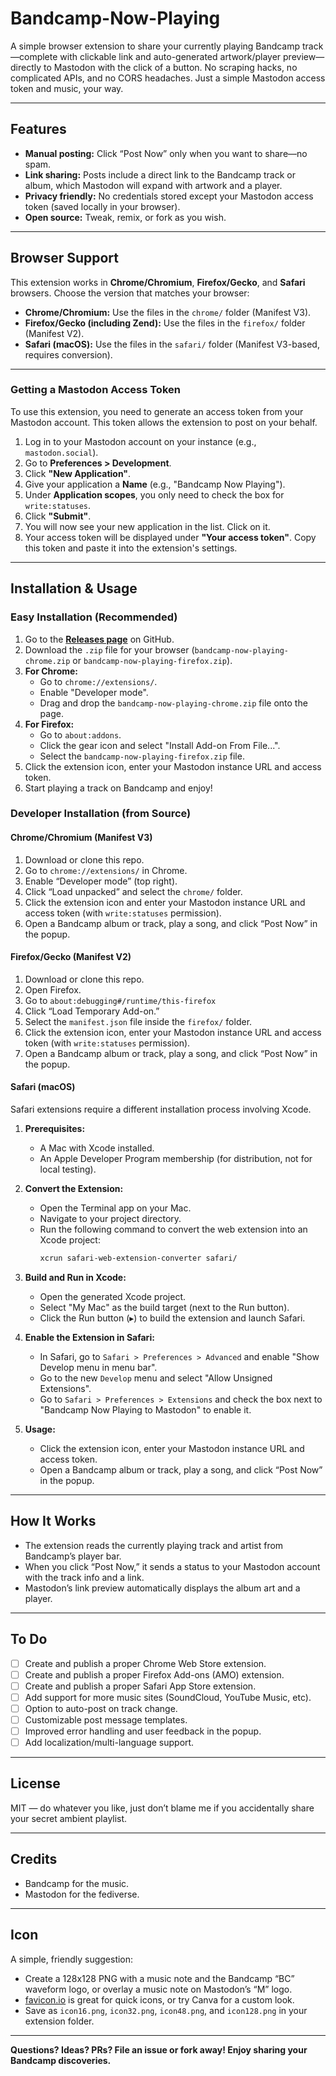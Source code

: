 # Bandcamp-Now-Playing

A simple browser extension to share your currently playing Bandcamp track—complete with clickable link and auto-generated artwork/player preview—directly to Mastodon with the click of a button. No scraping hacks, no complicated APIs, and no CORS headaches. Just a simple Mastodon access token and music, your way.

---

## Features

- **Manual posting:** Click “Post Now” only when you want to share—no spam.
- **Link sharing:** Posts include a direct link to the Bandcamp track or album, which Mastodon will expand with artwork and a player.
- **Privacy friendly:** No credentials stored except your Mastodon access token (saved locally in your browser).
- **Open source:** Tweak, remix, or fork as you wish.

---

## Browser Support

This extension works in **Chrome/Chromium**, **Firefox/Gecko**, and **Safari** browsers.
Choose the version that matches your browser:

- **Chrome/Chromium:** Use the files in the `chrome/` folder (Manifest V3).
- **Firefox/Gecko (including Zend):** Use the files in the `firefox/` folder (Manifest V2).
- **Safari (macOS):** Use the files in the `safari/` folder (Manifest V3-based, requires conversion).

---

### Getting a Mastodon Access Token

To use this extension, you need to generate an access token from your Mastodon account. This token allows the extension to post on your behalf.

1.  Log in to your Mastodon account on your instance (e.g., `mastodon.social`).
2.  Go to **Preferences > Development**.
3.  Click **"New Application"**.
4.  Give your application a **Name** (e.g., "Bandcamp Now Playing").
5.  Under **Application scopes**, you only need to check the box for `write:statuses`.
6.  Click **"Submit"**.
7.  You will now see your new application in the list. Click on it.
8.  Your access token will be displayed under **"Your access token"**. Copy this token and paste it into the extension's settings.

---

## Installation & Usage

### Easy Installation (Recommended)

1.  Go to the [**Releases page**](https://github.com/YOUR_USERNAME/YOUR_REPONAME/releases) on GitHub.
2.  Download the `.zip` file for your browser (`bandcamp-now-playing-chrome.zip` or `bandcamp-now-playing-firefox.zip`).
3.  **For Chrome:**
    *   Go to `chrome://extensions/`.
    *   Enable "Developer mode".
    *   Drag and drop the `bandcamp-now-playing-chrome.zip` file onto the page.
4.  **For Firefox:**
    *   Go to `about:addons`.
    *   Click the gear icon and select "Install Add-on From File...".
    *   Select the `bandcamp-now-playing-firefox.zip` file.
5.  Click the extension icon, enter your Mastodon instance URL and access token.
6.  Start playing a track on Bandcamp and enjoy!


### Developer Installation (from Source)

#### Chrome/Chromium (Manifest V3)

1. Download or clone this repo.
2. Go to `chrome://extensions/` in Chrome.
3. Enable “Developer mode” (top right).
4. Click “Load unpacked” and select the `chrome/` folder.
5. Click the extension icon and enter your Mastodon instance URL and access token (with `write:statuses` permission).
6. Open a Bandcamp album or track, play a song, and click “Post Now” in the popup.

#### Firefox/Gecko (Manifest V2)

1. Download or clone this repo.
2. Open Firefox.
3. Go to `about:debugging#/runtime/this-firefox`
4. Click “Load Temporary Add-on.”
5. Select the `manifest.json` file inside the `firefox/` folder.
6. Click the extension icon, enter your Mastodon instance URL and access token (with `write:statuses` permission).
7. Open a Bandcamp album or track, play a song, and click “Post Now” in the popup.

#### Safari (macOS)

Safari extensions require a different installation process involving Xcode.

1.  **Prerequisites:**
    *   A Mac with Xcode installed.
    *   An Apple Developer Program membership (for distribution, not for local testing).

2.  **Convert the Extension:**
    *   Open the Terminal app on your Mac.
    *   Navigate to your project directory.
    *   Run the following command to convert the web extension into an Xcode project:
        ```bash
        xcrun safari-web-extension-converter safari/
        ```

3.  **Build and Run in Xcode:**
    *   Open the generated Xcode project.
    *   Select "My Mac" as the build target (next to the Run button).
    *   Click the Run button (▸) to build the extension and launch Safari.

4.  **Enable the Extension in Safari:**
    *   In Safari, go to `Safari > Preferences > Advanced` and enable "Show Develop menu in menu bar".
    *   Go to the new `Develop` menu and select "Allow Unsigned Extensions".
    *   Go to `Safari > Preferences > Extensions` and check the box next to "Bandcamp Now Playing to Mastodon" to enable it.

5.  **Usage:**
    *   Click the extension icon, enter your Mastodon instance URL and access token.
    *   Open a Bandcamp album or track, play a song, and click “Post Now” in the popup.

---

## How It Works

- The extension reads the currently playing track and artist from Bandcamp’s player bar.
- When you click “Post Now,” it sends a status to your Mastodon account with the track info and a link.
- Mastodon’s link preview automatically displays the album art and a player.

---

## To Do

- [ ] Create and publish a proper Chrome Web Store extension.
- [ ] Create and publish a proper Firefox Add-ons (AMO) extension.
- [ ] Create and publish a proper Safari App Store extension.
- [ ] Add support for more music sites (SoundCloud, YouTube Music, etc).
- [ ] Option to auto-post on track change.
- [ ] Customizable post message templates.
- [ ] Improved error handling and user feedback in the popup.
- [ ] Add localization/multi-language support.

---

## License

MIT — do whatever you like, just don’t blame me if you accidentally share your secret ambient playlist.

---

## Credits

- Bandcamp for the music.
- Mastodon for the fediverse.

---

## Icon

A simple, friendly suggestion:
- Create a 128x128 PNG with a music note and the Bandcamp “BC” waveform logo, or overlay a music note on Mastodon’s “M” logo.
- [favicon.io](https://favicon.io/) is great for quick icons, or try Canva for a custom look.
- Save as `icon16.png`, `icon32.png`, `icon48.png`, and `icon128.png` in your extension folder.

---

**Questions? Ideas? PRs? File an issue or fork away! Enjoy sharing your Bandcamp discoveries.**